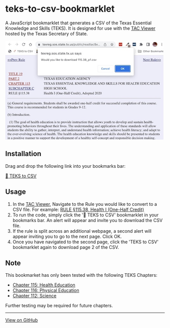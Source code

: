 # teks-to-csv-bookmarklet
A JavaScript bookmarklet that generates a CSV of the Texas Essential Knowledge and Skills (TEKS). It is designed for use with the [TAC Viewer](https://texreg.sos.state.tx.us/public/readtac$ext.viewtac) hosted by the Texas Secretary of State. 

![Screenshot of an alert on the TAC website "Would you like to download 115.38_p1.csv"](/docs/teks-to-csv-screenshot.jpg)

## Installation
Drag and drop the following link into your bookmarks bar: 

<a href="javascript:(function()%7Bvar%20jsCode%20%3D%20document.createElement(%27script%27)%3BjsCode.setAttribute(%27src%27%2C%20%27https%3A%2F%2Fcdn.jsdelivr.net%2Fgh%2FRegion13%2Fteks-to-csv-bookmarklet%40master%2Fscript.js%27)%3Bdocument.body.appendChild(jsCode)%3B%7D())%3B%0A">🔖 TEKS to CSV</a>

## Usage
1. In the [TAC Viewer](https://texreg.sos.state.tx.us/public/readtac$ext.viewtac), Navigate to the Rule you would like to convert to a CSV file. For example: [RULE §115.38, Health I (One-Half Credit)](https://texreg.sos.state.tx.us/public/readtac$ext.TacPage?sl=R&app=9&p_dir=&p_rloc=&p_tloc=&p_ploc=&pg=1&p_tac=&ti=19&pt=2&ch=115&rl=38)
2. To run the code, simply click the '🔖 TEKS to CSV' bookmarklet in your bookmarks bar. An alert will appear and invite you to download the CSV file. 
3. If the rule is split across an additional webpage, a second alert will appear inviting you to go to the next page. Click OK. 
4. Once you have navigated to the second page, click the 'TEKS to CSV' bookmarklet again to download page 2 of the CSV.

## Note
This bookmarket has only been tested with the following TEKS Chapters:

* [Chapter 115: Health Education](https://texreg.sos.state.tx.us/public/readtac$ext.ViewTAC?tac_view=4&ti=19&pt=2&ch=115)
* [Chapter 116: Physical Education](https://texreg.sos.state.tx.us/public/readtac$ext.ViewTAC?tac_view=4&ti=19&pt=2&ch=116)
* [Chapter 112: Science](https://texreg.sos.state.tx.us/public/readtac$ext.ViewTAC?tac_view=4&ti=19&pt=2&ch=112)

Further testing may be required for future chapters. 

---

[View on GitHub](https://github.com/Region13/teks-to-csv-bookmarklet)